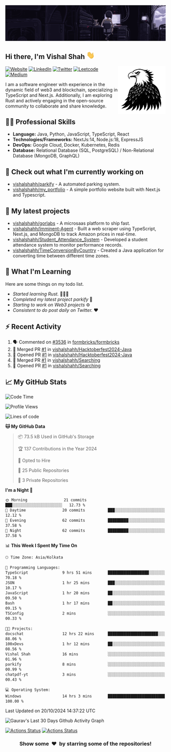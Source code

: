 <img src="Assets/code.gif" alt="Header" style="margin-bottom: 0;" />

<h2> Hi there, I'm Vishal Shah <img src="https://raw.githubusercontent.com/ABSphreak/ABSphreak/master/gifs/Hi.gif" height="25px"></h2>

<img align="right" src="Assets/falcon.png" width='150'/>

[
![Website](https://img.shields.io/badge/Portfolio-CC5500?style=for-the-badge&logo=&logoColor=white)](https://vishalshah.vercel.app/) [ ![LinkedIn](https://img.shields.io/badge/LinkedIn-4682B4?style=for-the-badge&logo=linkedin&logoColor=white)](https://www.linkedin.com/in/vishalshahh) [![Twitter](https://img.shields.io/badge/Twitter-1E90FF?style=for-the-badge&logo=twitter&logoColor=white)](https://twitter.com/vishalshahh) [![Leetcode](https://img.shields.io/badge/leetcode-B22211?style=for-the-badge&logo=leetcode&logoColor=white)](https://leetcode.com/u/vishal0015/) [![Medium](https://img.shields.io/badge/Medium-555555?style=for-the-badge&logo=medium&logoColor=white)](https://medium.com/@vishalshahh)


I am a software engineer with experience in the dynamic field of web3 and blockchain, specializing in TypeScript and Next.js. Additionally, I am exploring Rust and actively engaging in the open-source community to collaborate and share knowledge.

## 👨‍💻 Professional Skills

-  **Language:** Java, Python, JavaScript, TypeScript, React
-  **Technologies/Frameworks:** NextJs:14, Node.js:18, ExpressJS
-  **DevOps:** Google Cloud, Docker, Kubernetes, Redis
-  **Database:** Relational Database (SQL, PostgreSQL) / Non-Relational Database (MongoDB, GraphQL)

## 👷 Check out what I'm currently working on

- [vishalshahh/parkify](https://github.com/vishalshahh/parkify) - A automated parking system.
- [vishalshahh/my_portfolio](https://github.com/vishalshahh/my_portfolio) - A simple portfolio website built with Next.js and Typescript.

## 🌱 My latest projects

- [vishalshahh/gorlabs](https://github.com/vishalshahh/gorlabs) - A microsaas platform to ship fast.
- [vishalshahh/Imminent-Agent](https://github.com/vishalshahh/Imminent-Agent) - Built a web scraper using TypeScript, Next.js, and MongoDB to track Amazon prices in real-time.
- [vishalshahh/Student_Attendance_System](https://github.com/vishalshahh/Student_Attendance_System) - Developed a student attendance system to monitor performance records.
- [vishalshahh/TimeConversionByCountry](https://github.com/vishalshahh/passkeys-demo) - Created a Java application for converting time between different time zones.

## 🤖 What I'm Learning

Here are some things on my todo list.
- _Started learning Rust._ 🧙🏽‍♂️
- _Completed my latest project parkify_ 👷
- _Starting to work on Web3 projects_ ⚙️
- _Consistent to do post daily on Twitter._ ❤️

## :zap: Recent Activity

<!--START_SECTION:activity-->
1. 🗣 Commented on [#3536](https://github.com/formbricks/formbricks/issues/3536#issuecomment-2408474609) in [formbricks/formbricks](https://github.com/formbricks/formbricks)
2. 🎉 Merged PR [#1](https://github.com/vishalshahh/Hacktoberfest2024-Java/pull/1) in [vishalshahh/Hacktoberfest2024-Java](https://github.com/vishalshahh/Hacktoberfest2024-Java)
3. 💪 Opened PR [#1](https://github.com/vishalshahh/Hacktoberfest2024-Java/pull/1) in [vishalshahh/Hacktoberfest2024-Java](https://github.com/vishalshahh/Hacktoberfest2024-Java)
4. 🎉 Merged PR [#1](https://github.com/vishalshahh/Searching/pull/1) in [vishalshahh/Searching](https://github.com/vishalshahh/Searching)
5. 💪 Opened PR [#1](https://github.com/vishalshahh/Searching/pull/1) in [vishalshahh/Searching](https://github.com/vishalshahh/Searching)
<!--END_SECTION:activity-->

## 📈 My GitHub Stats

<!--START_SECTION:waka-->
![Code Time](http://img.shields.io/badge/Code%20Time-22%20hrs%2050%20mins-blue)

![Profile Views](http://img.shields.io/badge/Profile%20Views-565-blue)

![Lines of code](https://img.shields.io/badge/From%20Hello%20World%20I%27ve%20Written-5.7%20million%20lines%20of%20code-blue)

**🐱 My GitHub Data** 

> 📦 73.5 kB Used in GitHub's Storage 
 > 
> 🏆 137 Contributions in the Year 2024
 > 
> 💼 Opted to Hire
 > 
> 📜 25 Public Repositories 
 > 
> 🔑 3 Private Repositories 
 > 
**I'm a Night 🦉** 

```text
🌞 Morning                21 commits          ███░░░░░░░░░░░░░░░░░░░░░░   12.73 % 
🌆 Daytime                20 commits          ███░░░░░░░░░░░░░░░░░░░░░░   12.12 % 
🌃 Evening                62 commits          █████████░░░░░░░░░░░░░░░░   37.58 % 
🌙 Night                  62 commits          █████████░░░░░░░░░░░░░░░░   37.58 % 
```


📊 **This Week I Spent My Time On** 

```text
🕑︎ Time Zone: Asia/Kolkata

💬 Programming Languages: 
TypeScript               9 hrs 51 mins       ██████████████████░░░░░░░   70.18 % 
JSON                     1 hr 25 mins        ███░░░░░░░░░░░░░░░░░░░░░░   10.17 % 
JavaScript               1 hr 20 mins        ██░░░░░░░░░░░░░░░░░░░░░░░   09.50 % 
Bash                     1 hr 17 mins        ██░░░░░░░░░░░░░░░░░░░░░░░   09.15 % 
TSConfig                 2 mins              ░░░░░░░░░░░░░░░░░░░░░░░░░   00.33 % 

🐱‍💻 Projects: 
docschat                 12 hrs 22 mins      ██████████████████████░░░   88.06 % 
100xDevs                 1 hr 12 mins        ██░░░░░░░░░░░░░░░░░░░░░░░   08.56 % 
Vishal Shah              16 mins             ░░░░░░░░░░░░░░░░░░░░░░░░░   01.96 % 
parkify                  8 mins              ░░░░░░░░░░░░░░░░░░░░░░░░░   00.99 % 
chatpdf-yt               3 mins              ░░░░░░░░░░░░░░░░░░░░░░░░░   00.43 % 

💻 Operating System: 
Windows                  14 hrs 3 mins       █████████████████████████   100.00 % 
```


 Last Updated on 20/10/2024 14:37:22 UTC
<!--END_SECTION:waka-->

![Gaurav's Last 30 Days Github Activity Graph](https://gaurav-github-readme-activity-graph.vercel.app/graph?username=vishalshahh&theme=tokyo-night)

[![Actions Status](https://github.com/vishalshahh/vishalshahh/workflows/wakatime-stats/badge.svg)](https://github.com/vishalshahh/vishalshahh/actions)
[![Actions Status](https://github.com/vishalshahh/vishalshahh/workflows/update-gh-activity/badge.svg)](https://github.com/vishalshahh/vishalshahh/actions)

<div align="center">
<h3 align="center">Show some &nbsp;❤️&nbsp; by starring some of the repositories!</h3>
</div>
